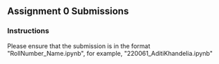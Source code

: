 ## Assignment 0 Submissions

### Instructions
Please ensure that the submission is in the format "RollNumber_Name.ipynb", for example, "220061_AditiKhandelia.ipynb"
